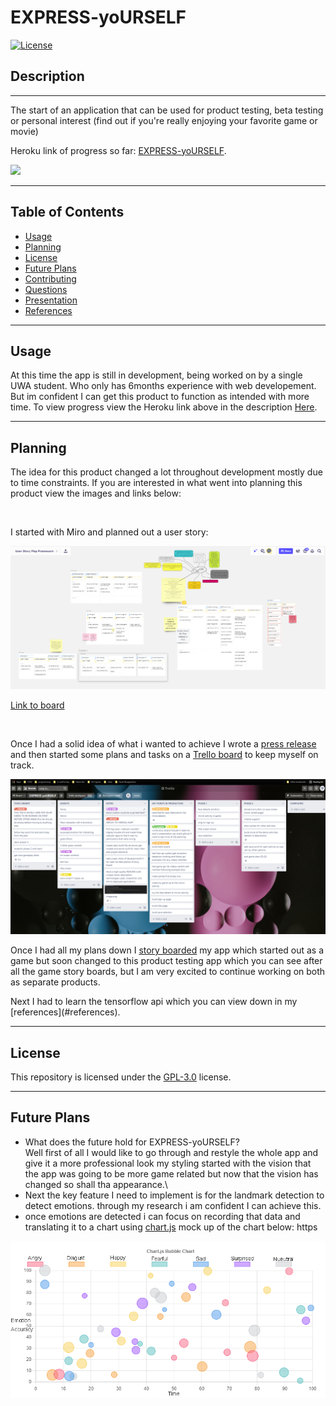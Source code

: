 # EXPRESS-yoURSELF

[![License](https://img.shields.io/badge/License-GPL%203.0-blue.svg)](https://opensource.org/licenses/GPL-3.0)

## Description

---

The start of an application that can be used for product testing, beta testing or personal interest (find out if you're really enjoying your favorite game or movie)

Heroku link of progress so far: [EXPRESS-yoURSELF](https://react-express-yourself.herokuapp.com/).

![](screenshots/demo.gif)

---

## Table of Contents

- [Usage](#usage)
- [Planning](#planning)
- [License](#license)
- [Future Plans](#future-plans)
- [Contributing](#contributing)
- [Questions](#questions)
- [Presentation](#presentation)
- [References](#references)

---

## Usage

At this time the app is still in development, being worked on by a single UWA student. Who only has 6months experience with web developement. But im confident I can get this product to function as intended with more time. To view progress view the Heroku link above in the description [Here](#description).

---

## Planning

The idea for this product changed a lot throughout development mostly due to time constraints.
If you are interested in what went into planning this product view the images and links below:

<br>

I started with Miro and planned out a user story:

![](screenshots/miroPlanning.png)

[Link to board](https://miro.com/app/board/o9J_l4d8TP8=/)

<br>

Once I had a solid idea of what i wanted to achieve I wrote a [press release](https://docs.google.com/document/d/1YMZylozOyr_6TOA9Ju-uYEWSkKFkWu1mavHIqd6BjEg/edit?usp=sharing) and then started some plans and tasks on a [Trello board](https://trello.com/b/nxkpbz4W/express-yourself) to keep myself on track.

![](screenshots/trello.png)

Once I had all my plans down I [story boarded](https://drive.google.com/drive/folders/1Muils9CKx3C5rS8vdiGQ4TTGdVlqzgBt?usp=sharing) my app which started out as a game but soon changed to this product testing app which you can see after all the game story boards, but I am very excited to continue working on both as separate products.

<p> Next I had to learn the tensorflow api which you can view down in my [references](#references).

---

## License

This repository is licensed under the [GPL-3.0](https://opensource.org/licenses/GPL-3.0) license.

---

## Future Plans

- What does the future hold for EXPRESS-yoURSELF?\
  Well first of all I would like to go through and restyle the whole app and give it a more professional look my styling started with the vision that the app was going to be more game related but now that the vision has changed so shall tha appearance.\
- Next the key feature I need to implement is for the landmark detection to detect emotions. through my research i am confident I can achieve this.
- once emotions are detected i can focus on recording that data and translating it to a chart using [chart.js](https://www.chartjs.org/) mock up of the chart below: https

![](screenshots\chart.png)
